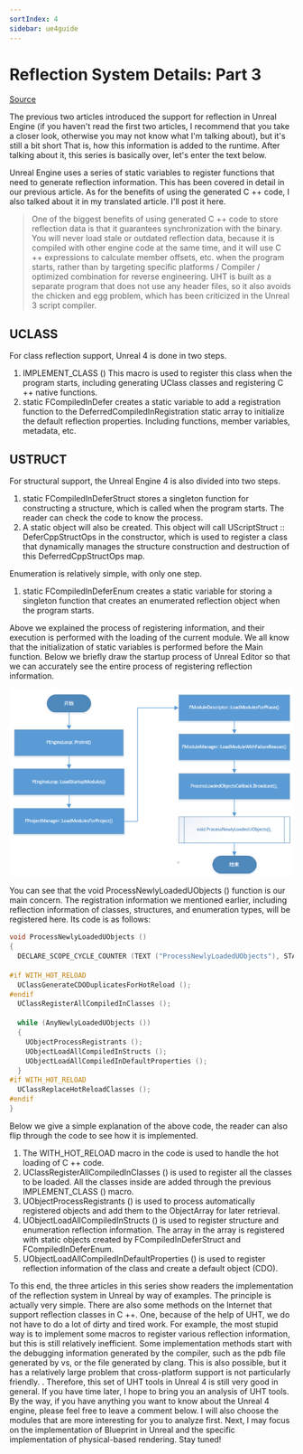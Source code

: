 ```yaml
---
sortIndex: 4
sidebar: ue4guide
---
```


# Reflection System Details: Part 3

[Source](https://www.cnblogs.com/ghl_carmack/p/5746921.html)

The previous two articles introduced the support for reflection in Unreal Engine (if you haven't read the first two articles, I recommend that you take a closer look, otherwise you may not know what I'm talking about), but it's still a bit short That is, how this information is added to the runtime. After talking about it, this series is basically over, let's enter the text below.

Unreal Engine uses a series of static variables to register functions that need to generate reflection information. This has been covered in detail in our previous article. As for the benefits of using the generated C ++ code, I also talked about it in my translated article. I'll post it here.

> One of the biggest benefits of using generated C ++ code to store reflection data is that it guarantees synchronization with the binary. You will never load stale or outdated reflection data, because it is compiled with other engine code at the same time, and it will use C ++ expressions to calculate member offsets, etc. when the program starts, rather than by targeting specific platforms / Compiler / optimized combination for reverse engineering. UHT is built as a separate program that does not use any header files, so it also avoids the chicken and egg problem, which has been criticized in the Unreal 3 script compiler.

## UCLASS

For class reflection support, Unreal 4 is done in two steps.

1. IMPLEMENT_CLASS () This macro is used to register this class when the program starts, including generating UClass classes and registering C ++ native functions.
2. static FCompiledInDefer creates a static variable to add a registration function to the DeferredCompiledInRegistration static array to initialize the default reflection properties. Including functions, member variables, metadata, etc.

## USTRUCT

For structural support, the Unreal Engine 4 is also divided into two steps.

1. static FCompiledInDeferStruct stores a singleton function for constructing a structure, which is called when the program starts. The reader can check the code to know the process.
2. A static object will also be created. This object will call UScriptStruct :: DeferCppStructOps in the constructor, which is used to register a class that dynamically manages the structure construction and destruction of this DeferredCppStructOps map.

Enumeration is relatively simple, with only one step.

1. static FCompiledInDeferEnum creates a static variable for storing a singleton function that creates an enumerated reflection object when the program starts.

Above we explained the process of registering information, and their execution is performed with the loading of the current module. We all know that the initialization of static variables is performed before the Main function. Below we briefly draw the startup process of Unreal Editor so that we can accurately see the entire process of registering reflection information.

![Reflection Class Diagram](../../_assets/UE4startup.png)

You can see that the void ProcessNewlyLoadedUObjects () function is our main concern. The registration information we mentioned earlier, including reflection information of classes, structures, and enumeration types, will be registered here. Its code is as follows:

```cpp
void ProcessNewlyLoadedUObjects ()
{
  DECLARE_SCOPE_CYCLE_COUNTER (TEXT ("ProcessNewlyLoadedUObjects"), STAT_ProcessNewlyLoadedUObjects, STATGROUP_ObjectVerbose);

#if WITH_HOT_RELOAD
  UClassGenerateCDODuplicatesForHotReload ();
#endif
  UClassRegisterAllCompiledInClasses ();

  while (AnyNewlyLoadedUObjects ())
  {
    UObjectProcessRegistrants ();
    UObjectLoadAllCompiledInStructs ();
    UObjectLoadAllCompiledInDefaultProperties ();
  }
#if WITH_HOT_RELOAD
  UClassReplaceHotReloadClasses ();
#endif
}
```

Below we give a simple explanation of the above code, the reader can also flip through the code to see how it is implemented.

1. The WITH_HOT_RELOAD macro in the code is used to handle the hot loading of C ++ code.
2. UClassRegisterAllCompiledInClasses () is used to register all the classes to be loaded. All the classes inside are added through the previous IMPLEMENT_CLASS () macro.
3. UObjectProcessRegistrants () is used to process automatically registered objects and add them to the ObjectArray for later retrieval.
4. UObjectLoadAllCompiledInStructs () is used to register structure and enumeration reflection information. The array in the array is registered with static objects created by FCompiledInDeferStruct and FCompiledInDeferEnum.
5. UObjectLoadAllCompiledInDefaultProperties () is used to register reflection information of the class and create a default object (CDO).

To this end, the three articles in this series show readers the implementation of the reflection system in Unreal by way of examples. The principle is actually very simple. There are also some methods on the Internet that support reflection classes in C ++. One, because of the help of UHT, we do not have to do a lot of dirty and tired work. For example, the most stupid way is to implement some macros to register various reflection information, but this is still relatively inefficient. Some implementation methods start with the debugging information generated by the compiler, such as the pdb file generated by vs, or the file generated by clang. This is also possible, but it has a relatively large problem that cross-platform support is not particularly friendly. . Therefore, this set of UHT tools in Unreal 4 is still very good in general. If you have time later, I hope to bring you an analysis of UHT tools. By the way, if you have anything you want to know about the Unreal 4 engine, please feel free to leave a comment below. I will also choose the modules that are more interesting for you to analyze first. Next, I may focus on the implementation of Blueprint in Unreal and the specific implementation of physical-based rendering. Stay tuned!
